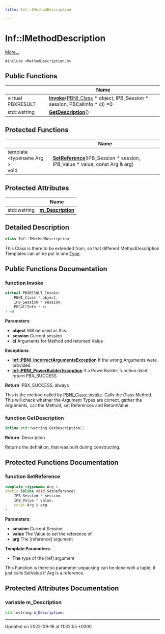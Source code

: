 ```yaml
---
title: Inf::IMethodDescription

---
```


# Inf::IMethodDescription



 [More...](#detailed-description)


`#include <MethodDescription.h>`

## Public Functions

|                | Name           |
| -------------- | -------------- |
| virtual PBXRESULT | **[Invoke](/docs/doxygen/Classes/classInf_1_1IMethodDescription.md#function-invoke)**([PBNI_Class](/docs/doxygen/Classes/classInf_1_1PBNI__Class.md) * object, IPB_Session * session, PBCallInfo * ci) =0 |
| std::wstring | **[GetDescription](/docs/doxygen/Classes/classInf_1_1IMethodDescription.md#function-getdescription)**() |

## Protected Functions

|                | Name           |
| -------------- | -------------- |
| template <typename Arg \> <br>void | **[SetReference](/docs/doxygen/Classes/classInf_1_1IMethodDescription.md#function-setreference)**(IPB_Session * session, IPB_Value * value, const Arg & arg) |

## Protected Attributes

|                | Name           |
| -------------- | -------------- |
| std::wstring | **[m_Description](/docs/doxygen/Classes/classInf_1_1IMethodDescription.md#variable-m-description)**  |

## Detailed Description

```cpp
class Inf::IMethodDescription;
```


This Class is there to be extended from, so that different MethodDescription Templates can all be put in one [Type](/docs/doxygen/Classes/structInf_1_1Type.md). 

## Public Functions Documentation

### function Invoke

```cpp
virtual PBXRESULT Invoke(
    PBNI_Class * object,
    IPB_Session * session,
    PBCallInfo * ci
) =0
```


**Parameters**: 

  * **object** Will be used as this 
  * **session** Current session 
  * **ci** Arguments for Method and returned Value 


**Exceptions**: 

  * **[Inf::PBNI_IncorrectArgumentsException](/docs/doxygen/Classes/classInf_1_1PBNI__IncorrectArgumentsException.md)** If the wrong Arguments were provided 
  * **[Inf::PBNI_PowerBuilderException](/docs/doxygen/Classes/classInf_1_1PBNI__PowerBuilderException.md)** If a PowerBuilder function didnt return PBX_SUCCESS 


**Return**: PBX_SUCCESS, always

This is the method called by [PBNI_Class::Invoke](/docs/doxygen/Classes/classInf_1_1PBNI__Class.md#function-invoke). Calls the Class Method. This will check whether the Argument Types are correct, gather the Arguments, call the Method, set References and ReturnValue


### function GetDescription

```cpp
inline std::wstring GetDescription()
```


**Return**: Description 

Returns the definition, that was built during constructing.


## Protected Functions Documentation

### function SetReference

```cpp
template <typename Arg >
static inline void SetReference(
    IPB_Session * session,
    IPB_Value * value,
    const Arg & arg
)
```


**Parameters**: 

  * **session** Current Session 
  * **value** The Value to set the reference of 
  * **arg** The [reference] argument


**Template Parameters**: 

  * **The** type of the [ref] argument 


This Function is there so parameter unpacking can be done with a tuple, it just calls SetValue if Arg is a reference.


## Protected Attributes Documentation

### variable m_Description

```cpp
std::wstring m_Description;
```


-------------------------------

Updated on 2022-09-16 at 11:32:55 +0200